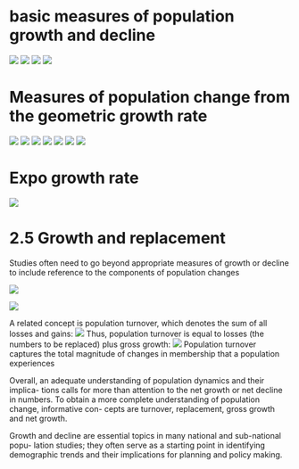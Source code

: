 # basic measures of population growth and decline
![](https://i.imgur.com/LNLOk0M.png)
![](https://i.imgur.com/LwNQrwe.png)
![](https://i.imgur.com/7abZdTo.png)
![](https://i.imgur.com/DkhRRK9.png)


# Measures of population change from the geometric growth rate
![](https://i.imgur.com/17va5Ik.png)
![](https://i.imgur.com/tBfBmEP.png)
![](https://i.imgur.com/KGq5fTh.png)
![](https://i.imgur.com/jonJjDZ.png)
![](https://i.imgur.com/AjhUHwB.png)
![](https://i.imgur.com/Oz3Iw6w.png)
![](https://i.imgur.com/g8VdmVM.png)


# Expo growth rate
![](https://i.imgur.com/BeQTJxE.png)


# 2.5 Growth and replacement
Studies often need to go beyond appropriate measures of growth or
decline to include reference to the components of population changes

![](https://i.imgur.com/NcpGmqn.png)


![](https://i.imgur.com/hMBDTUd.png)


A related concept is population turnover, which denotes the sum of all losses and
gains:
![](https://i.imgur.com/cLa6ZLH.png)
Thus, population turnover is equal to losses (the numbers to be replaced) plus
gross growth:
![](https://i.imgur.com/xjrUvAG.png)
Population turnover captures the total magnitude of changes in membership that
a population experiences


Overall, an adequate understanding of population dynamics and their implica-
tions calls for more than attention to the net growth or net decline in numbers. To
obtain a more complete understanding of population change, informative con-
cepts are turnover, replacement, gross growth and net growth.


Growth and decline are essential topics in many national and sub-national popu-
lation studies; they often serve as a starting point in identifying demographic
trends and their implications for planning and policy making.